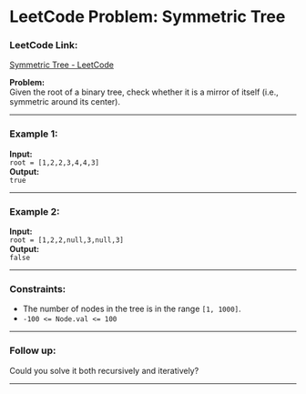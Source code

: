 # LeetCode Problem: Symmetric Tree

###  LeetCode Link:
[Symmetric Tree - LeetCode](https://leetcode.com/problems/symmetric-tree/)

**Problem:**  
Given the root of a binary tree, check whether it is a mirror of itself (i.e., symmetric around its center).

---

###  Example 1:
**Input:**  
`root = [1,2,2,3,4,4,3]`  
**Output:**  
`true`  

---

###  Example 2:
**Input:**  
`root = [1,2,2,null,3,null,3]`  
**Output:**  
`false`  

---

###  Constraints:
- The number of nodes in the tree is in the range `[1, 1000]`.
- `-100 <= Node.val <= 100`

---

###  Follow up:
Could you solve it both recursively and iteratively?

---
